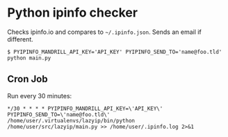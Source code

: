 # Python ipinfo checker

Checks ipinfo.io and compares to `~/.ipinfo.json`. Sends an email if different.

```
$ PYIPINFO_MANDRILL_API_KEY='API_KEY' PYIPINFO_SEND_TO='name@foo.tld' python main.py
```

## Cron Job

Run every 30 minutes:

```
*/30 * * * * PYIPINFO_MANDRILL_API_KEY=\'API_KEY\' PYIPINFO_SEND_TO=\'name@foo.tld\' /home/user/.virtualenvs/lazyip/bin/python /home/user/src/lazyip/main.py >> /home/user/.ipinfo.log 2>&1
```

